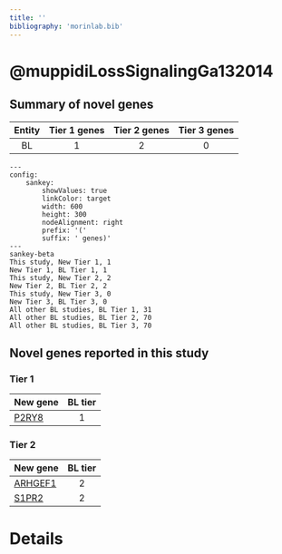 ```yaml
---
title: ''
bibliography: 'morinlab.bib'
---
```


# @muppidiLossSignalingGa132014
## Summary of novel genes

|Entity| Tier 1 genes| Tier 2 genes|Tier 3 genes|
|:-:|:-:|:-:|:-:|
|BL|1|2|0|
```mermaid
---
config:
    sankey:
        showValues: true
        linkColor: target
        width: 600
        height: 300
        nodeAlignment: right
        prefix: '('
        suffix: ' genes)'
---
sankey-beta
This study, New Tier 1, 1
New Tier 1, BL Tier 1, 1
This study, New Tier 2, 2
New Tier 2, BL Tier 2, 2
This study, New Tier 3, 0
New Tier 3, BL Tier 3, 0
All other BL studies, BL Tier 1, 31
All other BL studies, BL Tier 2, 70
All other BL studies, BL Tier 3, 70
```

## Novel genes reported in this study

### Tier 1
|New gene|BL tier|
|:-|:-:|
|[P2RY8](../P2RY8)|1 |

### Tier 2
|New gene|BL tier|
|:-|:-:|
|[ARHGEF1](../ARHGEF1)|2 |
|[S1PR2](../S1PR2)|2 |


# Details

